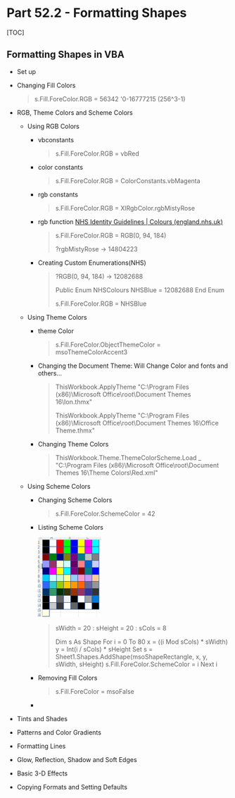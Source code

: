 # Part 52.2 - Formatting Shapes

[TOC]

## Formatting Shapes in VBA

- Set up

- Changing Fill Colors

  > s.Fill.ForeColor.RGB = 56342	 '0-16777215 (256^3-1)

- RGB, Theme Colors and Scheme Colors

  - Using RGB Colors

    - vbconstants

      > s.Fill.ForeColor.RGB = vbRed

    - color constants

      >  s.Fill.ForeColor.RGB = ColorConstants.vbMagenta

    - rgb constants

      > s.Fill.ForeColor.RGB = XlRgbColor.rgbMistyRose

    - rgb function [NHS Identity Guidelines | Colours (england.nhs.uk)](https://www.england.nhs.uk/nhsidentity/identity-guidelines/colours/)

      > s.Fill.ForeColor.RGB = RGB(0, 94, 184)
      >
      > ?rgbMistyRose -> 14804223 
      >
      > 

    - Creating Custom Enumerations(NHS)

      > ?RGB(0, 94, 184) -> 12082688 
      >
      > Public Enum NHSColours
      >     NHSBlue = 12082688
      > End Enum
      >
      > s.Fill.ForeColor.RGB = NHSBlue

  - Using Theme Colors

    - theme Color

      > s.Fill.ForeColor.ObjectThemeColor = msoThemeColorAccent3

    - Changing the Document Theme: Will Change Color and fonts and others...

      > ThisWorkbook.ApplyTheme "C:\Program Files (x86)\Microsoft Office\root\Document Themes 16\Ion.thmx"
      >
      > ThisWorkbook.ApplyTheme "C:\Program Files (x86)\Microsoft Office\root\Document Themes 16\Office Theme.thmx"

    - Changing Theme Colors

      > ThisWorkbook.Theme.ThemeColorScheme.Load _
      >         "C:\Program Files (x86)\Microsoft Office\root\Document Themes 16\Theme Colors\Red.xml"

  - Using Scheme Colors

    - Changing Scheme Colors

      > s.Fill.ForeColor.SchemeColor = 42

    - Listing Scheme Colors

      <img src="../images/ListingSchemeColors.PNG" alt="ListingSchemeColors" style="zoom: 50%;" />

      

      > sWidth = 20 : sHeight  = 20 : sCols = 8
      >
      > Dim s As Shape
      >     For i = 0 To 80
      >         x = ((i Mod sCols) * sWidth)
      >         y = Int(i / sCols) * sHeight
      >         Set s = Sheet1.Shapes.AddShape(msoShapeRectangle, x, y, sWidth, sHeight)
      >     s.Fill.ForeColor.SchemeColor = i
      > Next i

    - Removing Fill Colors

      > s.Fill.ForeColor = msoFalse

    - 

      




- Tints and Shades
- Patterns and Color Gradients
- Formatting Lines
- Glow, Reflection, Shadow and Soft Edges
- Basic 3-D Effects
- Copying Formats and Setting Defaults  
